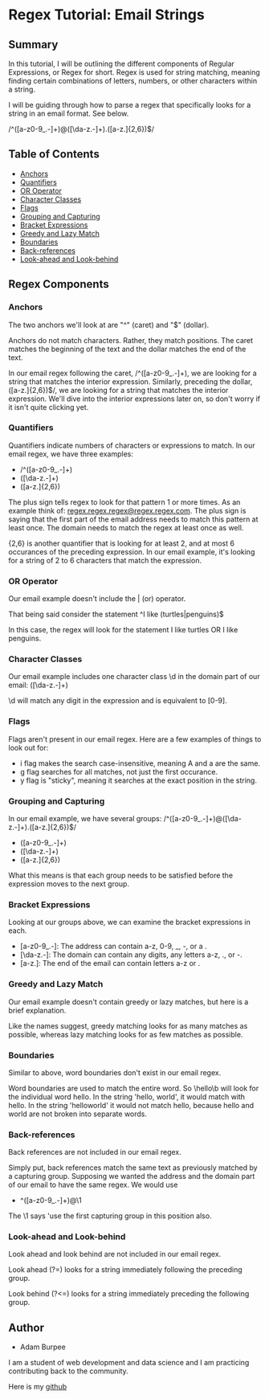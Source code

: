 # Regex Tutorial: Email Strings

## Summary

In this tutorial, I will be outlining the different components of Regular Expressions, or Regex for short. Regex is used for string matching, meaning finding certain combinations of letters, numbers, or other characters within a string. 

I will be guiding through how to parse a regex that specifically looks for a string in an email format. See below.

/^([a-z0-9_\.-]+)@([\da-z\.-]+)\.([a-z\.]{2,6})$/

## Table of Contents

- [Anchors](#anchors)
- [Quantifiers](#quantifiers)
- [OR Operator](#or-operator)
- [Character Classes](#character-classes)
- [Flags](#flags)
- [Grouping and Capturing](#grouping-and-capturing)
- [Bracket Expressions](#bracket-expressions)
- [Greedy and Lazy Match](#greedy-and-lazy-match)
- [Boundaries](#boundaries)
- [Back-references](#back-references)
- [Look-ahead and Look-behind](#look-ahead-and-look-behind)

## Regex Components

### Anchors
The two anchors we'll look at are "^" (caret) and "$" (dollar). 

Anchors do not match characters. Rather, they match positions. The caret matches the beginning of the text and the dollar matches the end of the text.

In our email regex following the caret, /^([a-z0-9_\.-]+), we are looking for a string that matches the interior expression. Similarly, preceding the dollar, ([a-z\.]{2,6})$/, we are looking for a string that matches the interior expression. We'll dive into the interior expressions later on, so don't worry if it isn't quite clicking yet.

### Quantifiers
Quantifiers indicate numbers of characters or expressions to match. In our email regex, we have three examples:
* /^([a-z0-9_\.-]+)
* ([\da-z\.-]+)
* ([a-z\.]{2,6})

The plus sign tells regex to look for that pattern 1 or more times. As an example think of: 
regex.regex.regex@regex.regex.com. The plus sign is saying that the first part of the email address needs to match this pattern at least once. The domain needs to match the regex at least once as well.

{2,6} is another quantifier that is looking for at least 2, and at most 6 occurances of the preceding expression. In our email example, it's looking for a string of 2 to 6 characters that match the expression.

### OR Operator
Our email example doesn't include the | (or) operator. 

That being said consider the statement ^I like (turtles|penguins)$

In this case, the regex will look for the statement I like turtles OR I like penguins.

### Character Classes
Our email example includes one character class \d in the domain part of our email:
([\da-z\.-]+)

\d will match any digit in the expression and is equivalent to [0-9].

### Flags
Flags aren't present in our email regex. Here are a few examples of things to look out for:
* i flag makes the search case-insensitive, meaning A and a are the same.
* g flag searches for all matches, not just the first occurance.
* y flag is "sticky", meaning it searches at the exact position in the string.

### Grouping and Capturing
In our email example, we have several groups: /^([a-z0-9_\.-]+)@([\da-z\.-]+)\.([a-z\.]{2,6})$/

* ([a-z0-9_\.-]+)
* ([\da-z\.-]+)
* ([a-z\.]{2,6})

What this means is that each group needs to be satisfied before the expression moves to the next group.

### Bracket Expressions
Looking at our groups above, we can examine the bracket expressions in each.
* [a-z0-9_\.-]: The address can contain a-z, 0-9, _, -, or a .
* [\da-z\.-]: The domain can contain any digits, any letters a-z, ., or -. 
* [a-z\.]: The end of the email can contain letters a-z or .

### Greedy and Lazy Match
Our email example doesn't contain greedy or lazy matches, but here is a brief explanation.

Like the names suggest, greedy matching looks for as many matches as possible, whereas lazy matching looks for as few matches as possible.

### Boundaries
Similar to above, word boundaries don't exist in our email regex. 

Word boundaries are used to match the entire word. So \hello\b will look for the individual word hello. In the string 'hello, world', it would match with hello. In the string 'helloworld' it would not match hello, because hello and world are not broken into separate words. 

### Back-references
Back references are not included in our email regex. 

Simply put, back references match the same text as previously matched by a capturing group. Supposing we wanted the address and the domain part of our email to have the same regex. We would use 
* ^([a-z0-9_\.-]+)@\1

The \1 says 'use the first capturing group in this position also. 

### Look-ahead and Look-behind
Look ahead and look behind are not included in our email regex.

Look ahead (?=) looks for a string immediately following the preceding group.

Look behind (?<=) looks for a string immediately preceding the following group.

## Author
* Adam Burpee

I am a student of web development and data science and I am practicing contributing back to the community. 

Here is my [github](https://github.com/aburpee)
